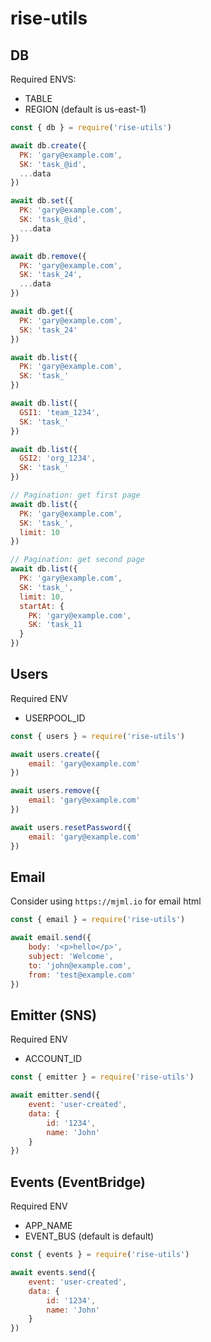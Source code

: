 # rise-utils

## DB

Required ENVS:

-   TABLE
-   REGION (default is us-east-1)

```js
const { db } = require('rise-utils')

await db.create({
  PK: 'gary@example.com',
  SK: 'task_@id',
  ...data
})

await db.set({
  PK: 'gary@example.com',
  SK: 'task_@id',
  ...data
})

await db.remove({
  PK: 'gary@example.com',
  SK: 'task_24',
  ...data
})

await db.get({
  PK: 'gary@example.com',
  SK: 'task_24'
})

await db.list({
  PK: 'gary@example.com',
  SK: 'task_'
})

await db.list({
  GSI1: 'team_1234',
  SK: 'task_'
})

await db.list({
  GSI2: 'org_1234',
  SK: 'task_'
})

// Pagination: get first page
await db.list({
  PK: 'gary@example.com',
  SK: 'task_',
  limit: 10
})

// Pagination: get second page
await db.list({
  PK: 'gary@example.com',
  SK: 'task_',
  limit: 10,
  startAt: {
    PK: 'gary@example.com',
    SK: 'task_11
  }
})


```

## Users

Required ENV

-   USERPOOL_ID

```js
const { users } = require('rise-utils')

await users.create({
    email: 'gary@example.com'
})

await users.remove({
    email: 'gary@example.com'
})

await users.resetPassword({
    email: 'gary@example.com'
})
```

## Email

Consider using `https://mjml.io` for email html

```js
const { email } = require('rise-utils')

await email.send({
    body: '<p>hello</p>',
    subject: 'Welcome',
    to: 'john@example.com',
    from: 'test@example.com'
})
```

## Emitter (SNS)

Required ENV

-   ACCOUNT_ID

```js
const { emitter } = require('rise-utils')

await emitter.send({
    event: 'user-created',
    data: {
        id: '1234',
        name: 'John'
    }
})
```

## Events (EventBridge)

Required ENV

-   APP_NAME
-   EVENT_BUS (default is default)

```js
const { events } = require('rise-utils')

await events.send({
    event: 'user-created',
    data: {
        id: '1234',
        name: 'John'
    }
})
```
